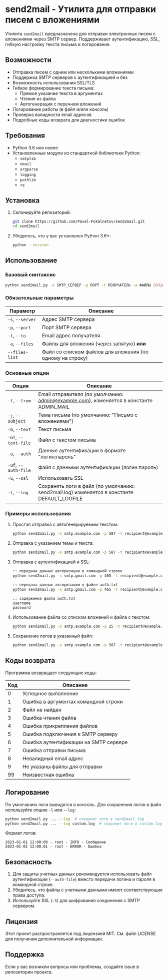# send2mail - Утилита для отправки писем с вложениями

Утилита `send2mail` предназначена для отправки электронных писем с вложениями через SMTP сервер. Поддерживает аутентификацию, SSL, гибкую настройку текста письма и логирование.

## Возможности

- Отправка писем с одним или несколькими вложениями
- Поддержка SMTP серверов с аутентификацией и без
- Возможность использования SSL/TLS
- Гибкое формирование текста письма:
  - Прямое указание текста в аргументах
  - Чтение из файла
  - Автогенерация с перечнем вложений
- Логирование работы (в файл и/или консоль)
- Проверка валидности email адресов
- Подробные коды возврата для диагностики ошибок

## Требования

- Python 3.6 или новее
- Установленные модули из стандартной библиотеки Python:
  - `smtplib`
  - `email`
  - `argparse`
  - `logging`
  - `pathlib`
  - `re`

## Установка

1. Склонируйте репозиторий:
   ```bash
   git clone https://github.com/Pavel-Pokalnetov/send2mail.git
   cd send2mail
   ```

2. Убедитесь, что у вас установлен Python 3.6+:
   ```bash
   python --version
   ```

## Использование

### Базовый синтаксис

```bash
python send2mail.py -s SMTP_СЕРВЕР -p ПОРТ -t ПОЛУЧАТЕЛЬ -a ФАЙЛЫ [ОПЦИИ]
```

### Обязательные параметры

| Параметр | Описание |
|----------|----------|
| `-s`, `--server` | Адрес SMTP сервера |
| `-p`, `--port` | Порт SMTP сервера |
| `-t`, `--to` | Email адрес получателя |
| `-a`, `--files` | Файлы для вложения (через запятую) **или** |
| `--files-list` | Файл со списком файлов для вложения (по одному на строку) |

### Основные опции

| Опция | Описание |
|-------|----------|
| `-f`, `--from` | Email отправителя (по умолчанию: admin@example.com), изменяется в константе ADMIN_MAIL |
| `-j`, `--subject` | Тема письма (по умолчанию: "Письмо с вложениями") |
| `-b`, `--text` | Текст письма |
| `-bf`, `--text-file` | Файл с текстом письма |
| `-u`, `--auth` | Данные аутентификации в формате "логин:пароль" |
| `-uf`, `--auth-file` | Файл с данными аутентификации (логин:пароль) |
| `-S`, `--ssl` | Использовать SSL |
| `-l`, `--log` | Сохранять логи в файл (по умолчанию: send2mail.log) изменяется в константе DEFAULT_LOGFILE |

### Примеры использования

1. Простая отправка с автогенерируемым текстом:
   ```bash
   python send2mail.py -s smtp.example.com -p 587 -t recipient@example.com -a file1.pdf,file2.jpg
   ```

2. Отправка с указанием темы и текста:
   ```bash
   python send2mail.py -s smtp.example.com -p 587 -t recipient@example.com -a document.docx -j "Ваши документы" -b "Привет! Отправляю запрошенные файлы."
   ```

3. Отправка с аутентификацией и SSL:
   ```bash
   :: передача данных авторизации в командной строке
   python send2mail.py -s smtp.gmail.com -p 465 -t recipient@example.com -a report.pdf -u username:password -S

   :: передача данных авторизации в файле auth.txt
   python send2mail.py -s smtp.gmail.com -p 465 -t recipient@example.com -a report.pdf -uf auth.txt -S

   :: содержимое файла auth.txt
   username
   password
   ```

4. Использование файла со списком вложений и файла с текстом:
   ```bash
   python send2mail.py -s smtp.example.com -p 25 -t recipient@example.com --files-list files.txt --text-file message.txt 
   ```

5. Сохранение логов в указанный файл:
   ```bash
   python send2mail.py -s smtp.example.com -p 587 -t recipient@example.com -a data.csv --log mylog.txt
   ```

## Коды возврата

Программа возвращает следующие коды:

| Код | Описание |
|-----|----------|
| 0 | Успешное выполнение |
| 1 | Ошибка в аргументах командной строки |
| 2 | Файл не найден |
| 3 | Ошибка чтения файла |
| 4 | Ошибка прикрепления файлов |
| 5 | Ошибка подключения к SMTP серверу |
| 6 | Ошибка аутентификации на SMTP сервере |
| 7 | Ошибка отправки письма |
| 8 | Невалидный email адрес |
| 9 | Не указаны файлы для отправки |
| 99 | Неизвестная ошибка |

## Логирование

По умолчанию логи выводятся в консоль. Для сохранения логов в файл используйте опцию `-l` или `--log`:

```bash
python send2mail.py ... --log  # сохранит логи в send2mail.log
python send2mail.py ... --log custom.log  # сохранит логи в custom.log
```

Формат логов:
```
2023-01-01 12:00:00 - root - INFO - Сообщение
2023-01-01 12:00:01 - root - ERROR - Ошибка
```

## Безопасность

1. Для защиты учетных данных рекомендуется использовать файл аутентификации (`--auth-file`) вместо передачи логина и пароля в командной строке.
2. Убедитесь, что файлы с учетными данными имеют соответствующие права доступа.
3. Используйте SSL (`-S`) для шифрования соединения с SMTP сервером.

## Лицензия

Этот проект распространяется под лицензией MIT. См. файл LICENSE для получения дополнительной информации.

## Поддержка

Если у вас возникли вопросы или проблемы, создайте issue в репозитории проекта.
